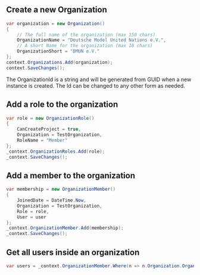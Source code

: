 ## Create a new Organization

```c#
var organization = new Organization()
{
    // The full name of the organization (max 150 chars)
    OrganizationName = "Deutsche Model United Nations e.V.",
    // A short Name for the organization (max 18 chars)
    OrganizationShort = "DMUN e.V."
};
context.Organizations.Add(organization);
context.SaveChanges();
```

The OrganizationId is a string and will be generated from GUID when a new instance is created. The Id can be changed to any other form as needed.

## Add a role to the organization

```c#
var role = new OrganizationRole()
{
    CanCreateProject = true,
    Organization = TestOrganization,
    RoleName = "Member"
};
_context.OrganizationRoles.Add(role);
_context.SaveChanges();
```

## Add a member to the organization

```c#
var membership = new OrganizationMember()
{
    JoinedDate = DateTime.Now,
    Organization = TestOrganization,
    Role = role,
    User = user
};
_context.OrganizationMember.Add(membership);
_context.SaveChanges();
```

## Get all users inside an organization

```c#
var users = _context.OrganizationMember.Where(n => n.Organization.OrganizationId == "ORGANIZATION_ID");
```

